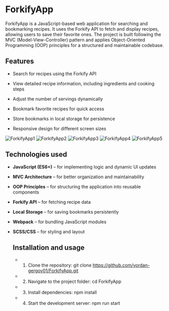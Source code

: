 # ForkifyApp

ForkifyApp is a JavaScript-based web application for searching and bookmarking recipes. It uses the Forkify API to fetch and display recipes, allowing users to save their favorite ones. The project is built following the MVC (Model-View-Controller) pattern and applies Object-Oriented Programming (OOP) principles for a structured and maintainable codebase.

## Features

- Search for recipes using the Forkify API

- View detailed recipe information, including ingredients and cooking steps

- Adjust the number of servings dynamically

- Bookmark favorite recipes for quick access

- Store bookmarks in local storage for persistence

- Responsive design for different screen sizes


![ForkifyApp1](https://github.com/user-attachments/assets/46d9a0de-3f31-4741-b4dc-a05803d9c652)
![ForkifyApp2](https://github.com/user-attachments/assets/c71f8a5e-924e-41db-b0c2-6072dec0c284)
![ForkifyApp3](https://github.com/user-attachments/assets/78e0513a-f275-4b8a-aae8-3a31c6311b6e)
![ForkifyApp4](https://github.com/user-attachments/assets/0a62b58b-ff47-4be0-b020-c4bd9b1cd533)
![ForkifyApp5](https://github.com/user-attachments/assets/03e3e365-e210-4ce4-bd71-215dfe502dc7)


## Technologies used

- **JavaScript (ES6+)** – for implementing logic and dynamic UI updates

- **MVC Architecture** – for better organization and maintainability

- **OOP Principles** – for structuring the application into reusable components

- **Forkify API** – for fetching recipe data

- **Local Storage** – for saving bookmarks persistently

- **Webpack** – for bundling JavaScript modules

- **SCSS/CSS** – for styling and layout


  ## Installation and usage

  - 1. Clone the repository:
     git clone https://github.com/yordan-gergov01/ForkifyApp.git

  - 2. Navigate to the project folder:
     cd ForkifyApp

  - 3. Install dependencies:
     npm install

  - 4. Start the development server:
     npm run start
